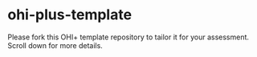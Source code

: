 # ohi-plus-template
Please fork this OHI+ template repository to tailor it for your assessment. Scroll down for more details.
